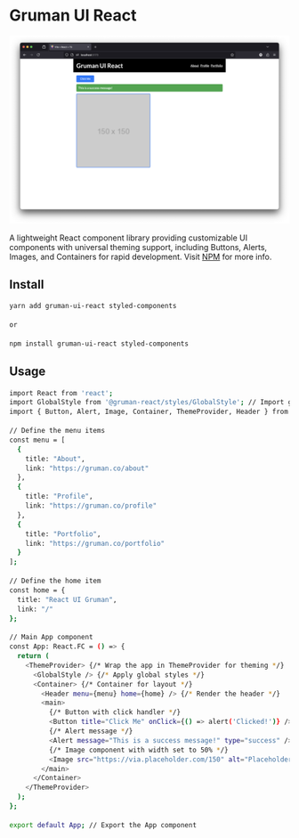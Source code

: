 # Gruman UI React

![Screenshot of all components](./assets/screenshot.png)

A lightweight React component library providing customizable UI components with universal theming support, including Buttons, Alerts, Images, and Containers for rapid development. Visit [NPM](https://www.npmjs.com/package/gruman-ui-react) for more info.

## Install

```bash
yarn add gruman-ui-react styled-components

or

npm install gruman-ui-react styled-components
```

## Usage

```bash
import React from 'react';
import GlobalStyle from '@gruman-react/styles/GlobalStyle'; // Import global styles
import { Button, Alert, Image, Container, ThemeProvider, Header } from 'gruman-ui-react'; // Import components

// Define the menu items
const menu = [
  {
    title: "About",
    link: "https://gruman.co/about"
  },
  {
    title: "Profile",
    link: "https://gruman.co/profile"
  },
  {
    title: "Portfolio",
    link: "https://gruman.co/portfolio"
  }
];

// Define the home item
const home = {
  title: "React UI Gruman",
  link: "/"
};

// Main App component
const App: React.FC = () => {
  return (
    <ThemeProvider> {/* Wrap the app in ThemeProvider for theming */}
      <GlobalStyle /> {/* Apply global styles */}
      <Container> {/* Container for layout */}
        <Header menu={menu} home={home} /> {/* Render the header */}
        <main>
          {/* Button with click handler */}
          <Button title="Click Me" onClick={() => alert('Clicked!')} />
          {/* Alert message */}
          <Alert message="This is a success message!" type="success" />
          {/* Image component with width set to 50% */}
          <Image src="https://via.placeholder.com/150" alt="Placeholder Image" width="50%" />
        </main>
      </Container>
    </ThemeProvider>
  );
};

export default App; // Export the App component

```